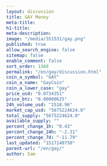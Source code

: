 ```yaml
---
layout: discussion
title: GAY Money
meta-title: 
h1-title: 
meta-description: 
image: "/media/351531/gay.png"
published: true
allow_search_engine: false
sitemap: false
enable_comment: false
sort_order: 1368
permalink: "/en/gay/discussion.html"
coin_a_symbol: "GAY"
coin_a_name: "GayCoin"
coin_a_lower_case: "gay"
price_usd: "0.0734351"
price_btc: "0.00000625"
24h_volume_usd: "1518.96"
market_cap_usd: "5675224624.0"
total_supply: "5675224624.0"
available_supply: ""
percent_change_1h: "0.43"
percent_change_24h: "-2.31"
percent_change_7d: "-11.79"
last_updated: "1517140750"
parent-url: "/en/gay/"
author: Sam
---
```



